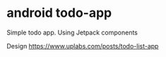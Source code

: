 # android todo-app
Simple todo app. Using Jetpack components

Design
https://www.uplabs.com/posts/todo-list-app
